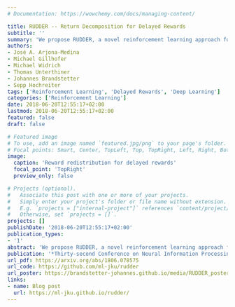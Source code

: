 ```yaml
---
# Documentation: https://wowchemy.com/docs/managing-content/

title: RUDDER -- Return Decomposition for Delayed Rewards
subtitle: ''
summary: 'We propose RUDDER, a novel reinforcement learning approach for delayed rewards in finite Markov decision processes. Published at NeurIPS 2019.'
authors:
- José A. Arjona-Medina
- Michael Gillhofer
- Michael Widrich
- Thomas Unterthiner
- Johannes Brandstetter
- Sepp Hochreiter
tags: ['Reinforcement Learning', 'Delayed Rewards', 'Deep Learning']
categories: ['Reinforcement Learning']
date: 2018-06-20T12:55:17+02:00
lastmod: 2018-06-20T12:55:17+02:00
featured: false
draft: false

# Featured image
# To use, add an image named `featured.jpg/png` to your page's folder.
# Focal points: Smart, Center, TopLeft, Top, TopRight, Left, Right, BottomLeft, Bottom, BottomRight.
image:
  caption: 'Reward redistribution for delayed rewards'
  focal_point: 'TopRight'
  preview_only: false

# Projects (optional).
#   Associate this post with one or more of your projects.
#   Simply enter your project's folder or file name without extension.
#   E.g. `projects = ["internal-project"]` references `content/project/deep-learning/index.md`.
#   Otherwise, set `projects = []`.
projects: []
publishDate: '2018-06-20T12:55:17+02:00'
publication_types:
- '1'
abstract: 'We propose RUDDER, a novel reinforcement learning approach for delayed rewards in finite Markov decision processes (MDPs). In MDPs the Q-values are equal to the expected immediate reward plus the expected future rewards. The latter are related to bias problems in temporal difference (TD) learning and to high variance problems in Monte Carlo (MC) learning. Both problems are even more severe when rewards are delayed. RUDDER aims at making the expected future rewards zero, which simplifies Q-value estimation to computing the mean of the immediate reward. We propose the following two new concepts to push the expected future rewards toward zero. (i) Reward redistribution that leads to return-equivalent decision processes with the same optimal policies and, when optimal, zero expected future rewards. (ii) Return decomposition via contribution analysis which transforms the reinforcement learning task into a regression task at which deep learning excels. On artificial tasks with delayed rewards, RUDDER is significantly faster than MC and exponentially faster than Monte Carlo Tree Search (MCTS), TD(λ), and reward shaping approaches. At Atari games, RUDDER on top of a Proximal Policy Optimization (PPO) baseline improves the scores, which is most prominent at games with delayed rewards.'
publication: '*Thirty-second Conference on Neural Information Processing Systems (NeurIPS), 2019*'
url_pdf: https://arxiv.org/abs/1806.078575
url_code: https://github.com/ml-jku/rudder
url_poster: https://brandstetter-johannes.github.io/media/RUDDER_poster.pdf
links:
- name: Blog post
  url: https://ml-jku.github.io/rudder/
---
```

